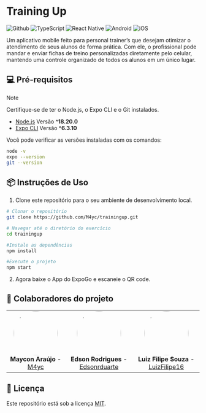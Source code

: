 # Training Up

![Github](https://img.shields.io/badge/GitHub-100000?style=for-the-badge&logo=github&logoColor=white)
![TypeScript](https://img.shields.io/badge/TypeScript-007ACC?style=for-the-badge&logo=typescript&logoColor=white)
![React Native](https://img.shields.io/badge/React_Native-20232A?style=for-the-badge&logo=react&logoColor=61DAFB)
![Android](https://img.shields.io/badge/Android-3DDC84?style=for-the-badge&logo=android&logoColor=white)
![iOS](https://img.shields.io/badge/iOS-000000?style=for-the-badge&logo=ios&logoColor=white)

Um aplicativo mobile feito para personal trainer’s que desejam otimizar o atendimento de seus alunos de forma prática. Com ele, o profissional pode mandar e enviar fichas de treino personalizadas diretamente pelo celular, mantendo uma controle organizado de todos os alunos em um único lugar.

## 💻 Pré-requisitos

> [!NOTE]
> Certifique-se de ter o Node.js, o Expo CLI e o Git instalados.

- [Node.js](https://nodejs.org/) Versão **^18.20.0**
- [Expo CLI](https://docs.expo.dev/more/expo-cli/) Versão **^6.3.10**

Você pode verificar as versões instaladas com os comandos:

```bash
node -v
expo --version
git --version
```

## 📦 Instruções de Uso

1. Clone este repositório para o seu ambiente de desenvolvimento local.

```bash
# Clonar o repositório
git clone https://github.com/M4yc/trainingup.git

# Navegar até o diretório do exercício
cd trainingup

#Instale as dependências
npm install

#Execute o projeto
npm start
```

2. Agora baixe o App do ExpoGo e escaneie o QR code.


## 🤝 Colaboradores do projeto

<table>
  <tr>
    <td align="center">
      <img src="https://avatars.githubusercontent.com/u/62727540?v=4" width=115 style="border-radius: 50%;">
      <br>
      <b>Maycon Araújo</b> - <a href="https://github.com/M4yc" target="_blank">M4yc</a>
    </td>
    <td align="center">
      <img src="https://avatars.githubusercontent.com/u/178048907?v=4" width=115 style="border-radius: 50%;">
      <br>
      <b>Edson Rodrigues</b> - <a href="https://github.com/Edsonrduarte" target="_blank">Edsonrduarte</a>
    </td>
    <td align="center">
      <img src="https://avatars.githubusercontent.com/u/181023866?v=4" width=115 style="border-radius: 50%;">
      <br>
      <b>Luiz Filipe Souza</b> - <a href="https://github.com/LuizFilipe16" target="_blank">LuizFilipe16</a>
    </td>
  </tr>
</table>

## 📝 Licença

Este repositório está sob a licença [MIT](LICENSE).